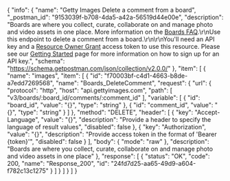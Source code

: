 {
  "info": {
    "name": "Getty Images Delete a comment from a board",
    "_postman_id": "9153039f-b708-4da5-a42a-56519d44e00e",
    "description": "Boards are where you collect, curate, collaborate on and manage photo and video assets in one place. More information on the [Boards FAQ](http://www.gettyimages.com/boards/faq).\r\nUse this endpoint to delete a comment from a board.\r\n\r\nYou'll need an API key and a [Resource Owner Grant](http://developers.gettyimages.com/en/authorization-faq.html) access token to use this resource. Please see our [Getting Started](http://developers.gettyimages.com/en/getting-started.html) page for more information on how to sign up for an API key.",
    "schema": "https://schema.getpostman.com/json/collection/v2.0.0/"
  },
  "item": [
    {
      "name": "images",
      "item": [
        {
          "id": "f70003bf-c4d1-4663-b8de-a7edd7269568",
          "name": "Boards_DeleteComment",
          "request": {
            "url": {
              "protocol": "http",
              "host": "api.gettyimages.com",
              "path": [
                "v3/boards/:board_id/comments/:comment_id"
              ],
              "variable": [
                {
                  "id": "board_id",
                  "value": "{}",
                  "type": "string"
                },
                {
                  "id": "comment_id",
                  "value": "{}",
                  "type": "string"
                }
              ]
            },
            "method": "DELETE",
            "header": [
              {
                "key": "Accept-Language",
                "value": "{}",
                "description": "Provide a header to specify the language of result values",
                "disabled": false
              },
              {
                "key": "Authorization",
                "value": "{}",
                "description": "Provide access token in the format of 'Bearer {token}'",
                "disabled": false
              }
            ],
            "body": {
              "mode": "raw"
            },
            "description": "Boards are where you collect, curate, collaborate on and manage photo and video assets in one place"
          },
          "response": [
            {
              "status": "OK",
              "code": 200,
              "name": "Response_200",
              "id": "24fd7d25-aa65-49d9-a604-f782c13c1275"
            }
          ]
        }
      ]
    }
  ]
}